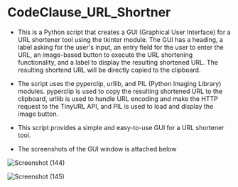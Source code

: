 # CodeClause_URL_Shortner
- This is a Python script that creates a GUI (Graphical User Interface) for a URL shortener tool using the tkinter module. The GUI has a heading, a label asking for the user's input, an entry field for the user to enter the URL, an image-based button to execute the URL shortening functionality, and a label to display the resulting shortened URL. The resulting shortend URL will be directly copied to the clipboard.

- The script uses the pyperclip, urllib, and PIL (Python Imaging Library) modules. pyperclip is used to copy the resulting shortened URL to the clipboard, urllib is used to handle URL encoding and make the HTTP request to the TinyURL API, and PIL is used to load and display the image button.

- This script provides a simple and easy-to-use GUI for a URL shortener tool. 
- The screenshots of the GUI window is attached below

![Screenshot (144)](https://github.com/SravanthVK/CodeClause_URL_Shortner/assets/111895531/0c753ab1-f4f0-45b2-bdd7-3819f7436023)


![Screenshot (145)](https://github.com/SravanthVK/CodeClause_URL_Shortner/assets/111895531/1541244d-c877-4e68-ba19-edf12f5bb130)
